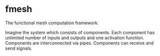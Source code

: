 # fmesh
The functional mesh computation framework.

Imagine the system which consists of components. 
Each component has unlimited number of inputs and outputs and one activation function.
Components are interconnected via pipes. 
Components can receive and send signals.
